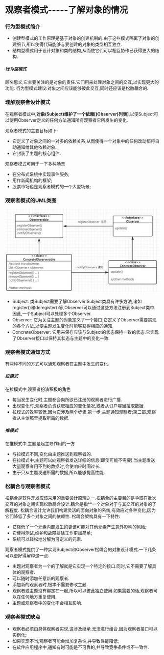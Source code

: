 # 观察者模式-----了解对象的情况

### 行为型模式简介

* 创建型模式的工作原理是基于对象的创建机制的.由于这些模式隔离了对象的创建细节,所以使得代码能够与要创建的对象的类型相互独立.
* 结构型模式用于设计对象和类的结构,从而使它们可以相互协作已获得更大的结构.

##### 行为型模式
顾名思义,它主要关注的是对象的责任.它们用来处理对象之间的交互,以实现更大的功能.
行为型模式建议:对象之间应该能够彼此交互,同时还应该是松散耦合的.

### 理解观察者设计模式

在观察者模式中,**对象(Subject)维护了一个依赖[(Observer)列表]**,以便Subject可以使用Observer定义的任何方法通知所有观察者它所发生的变化.

观察者模式的主要目标如下:
* 它定义了对象之间的一对多的依赖关系,从而使得一个对象中的任何改动都将自动通知给其他依赖对象.
* 它封装了主题的核心组件.

观察者模式可用于一下多种场景
* 在分布式系统中实现事件服务;
* 用作新闻机构的框架;
* 股票市场也是观察者模式的一个大型场景;

### 观察者模式的UML类图

![Observer](uml.png)
* Subject: 类Subject需要了解Observer.Subject类具有许多方法,诸如register()和deregister()等,Observer可以通过这些方法注册到Subject类中.因此,一个Subject可以处理多个Observer.
* Observer: 它为关注主题的对象定义了一个接口.它定义了Observer需要实现的各个方法,以便主题发生变化时能够获得相应的通知.
* ConcreteObserver: 它用来保存应该与Subject的状态保持一致的状态.它实现了Observer接口以保持其状态与主题中的变化一致.

### 观察者模式通知方式

有两种不同的方式可以通知观察者在主题中发生的变化.

##### 拉模式
在拉模式中,观察者扮演积极的角色

* 每当发生变化时,主题都会向所欲已注册的观察者进行广播.
* 出现变化时,观察者负责获取相应的变化情况,或者从订户哪里拉取数据.
* 拉模式的效率较低,因为它涉及两个步骤,第一步,主题通知观察者;第二部,观察者从主体那里提取所需的数据.

##### 推模式
在推模式中,主题是起主导作用的一方

* 与拉模式不同,变化由主题推送到观察者的.
* 在拉模式中,主题可以向观察者发送详细的信息(即使可能不需要).当主题发送大量观察者用不到的数据时,会使响应时间过长.
* 由于只从主题发送所需的数据,所以能够提高性能.

### 松耦合与观察者模式
松耦合是软件开发应该采用的重要设计原理之一.松耦合的主要目的是争取在批次交互的对象之间实现松散耦合设计.耦合是指**一个对象对于与其交互的对象的了解程度.
松耦合设计允许我们构建灵活的面向对象的系统,有效应对各种变化,因为它们降低了多个对象之间的依赖性.
松耦合架构具有一下特性:
* 它降低了一个元素内部发生的更该可能对其他元素产生意外影响的风险;
* 它使得测试,维护和故障排除工作更加简单;
* 系统可以轻松地分解为可定义的元素.

观察者模式提供了一种实现Subject和Observer松耦合的对象设计模式.一下几条可以更好得解释这一点.
* 主题对观察者为一个的了解就是它实现一个特定的接口.同时,它不需要了解具体的观察者.
* 可以随时添加任意新的观察者.
* 添加新的观察者时,根本不需要修改主题.
* 观察者或主题没有绑定在一起,所以可以彼此独立使用.如果需要的话,观察者可以在任何地方重复使用.
* 主题或观察者中的变化不会相互影响.

### 观察者模式缺点
* 观察者必须由具体观察者实现,这涉及继承.无法进行组合,因为观察者接口可以实例化;
* 如果实现不当,观察者可能会增加复杂性,并导致性能降低;
* 在软件应用程序中,通知有时可能是不可靠的,并导致竞争条件或不一致性.


